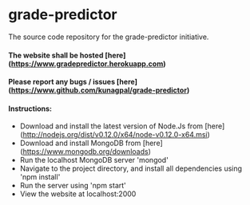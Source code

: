 # grade-predictor
The source code repository for the grade-predictor initiative.

#### The website shall be hosted [here] (https://www.gradepredictor.herokuapp.com)
#### Please report any bugs / issues [here] (https://www.github.com/kunagpal/grade-predictor)

#### Instructions:
* Download and install the latest version of Node.Js from [here] (http://nodejs.org/dist/v0.12.0/x64/node-v0.12.0-x64.msi)
* Download and install MongoDB from [here] (https://www.mongodb.org/downloads)
* Run the localhost MongoDB server 'mongod'
* Navigate to the project directory, and install all dependencies using 'npm install'
* Run the server using 'npm start'
* View the website at localhost:2000